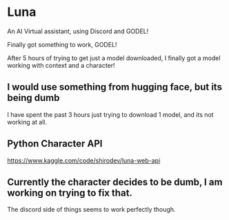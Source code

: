 # Luna
An AI Virtual assistant, using Discord and GODEL!

Finally got something to work, GODEL! 

After 5 hours of trying to get just a model downloaded, I finally got a model working with context and a character!

## I would use something from hugging face, but its being dumb
I have spent the past 3 hours just trying to download 1 model, and its not working at all.

## Python Character API
https://www.kaggle.com/code/shirodev/luna-web-api

## Currently the character decides to be dumb, I am working on trying to fix that.
The discord side of things seems to work perfectly though.